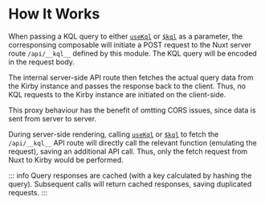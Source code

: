 # How It Works

When passing a KQL query to either [`useKql`](/api/use-kql) or [`$kql`](/api/kql) as a parameter, the corresponsing composable will initiate a POST request to the Nuxt server route `/api/__kql__` defined by this module. The KQL query will be encoded in the request body.

The internal server-side API route then fetches the actual query data from the Kirby instance and passes the response back to the client. Thus, no KQL requests to the Kirby instance are initiated on the client-side.

This proxy behaviour has the benefit of omtting CORS issues, since data is sent from server to server.

During server-side rendering, calling [`useKql`](/api/use-kql) or [`$kql`](/api/kql) to fetch the `/api/__kql__` API route will directly call the relevant function (emulating the request), saving an additional API call. Thus, only the fetch request from Nuxt to Kirby would be performed.

::: info
Query responses are cached (with a key calculated by hashing the query). Subsequent calls will return cached responses, saving duplicated requests.
:::

